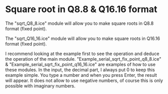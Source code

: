 # Square root in Q8.8 & Q16.16 format

The "sqrt_Q8_8.ice"   module will allow you to make square roots in Q8.8   format (fixed point).

The "sqrt_Q16_16.ice" module will allow you to make square roots in Q16.16 format (fixed point).

I recommend looking at the example first to see the operation and deduce the operation of the main module. "Example_serial_sqrt_fix_point_q8_8.ice" & "Example_serial_sqrt_fix_point_q16_16.ice" are examples of how to use these modules. In the input, the decimal part, I always put 0 to keep this example simple. You type a number and when you press Enter, the result will appear. It does not allow to use negative numbers, of course this is only possible with imaginary numbers.


